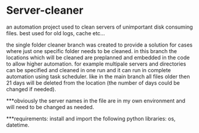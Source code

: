 # Server-cleaner
an automation project used to clean servers of unimportant disk consuming files. best used for old logs, cache etc...

the single folder cleaner branch was created to provide a solution for cases where just one specific folder needs to be cleaned.
in this branch the locations which will be cleaned are preplanned and embedded in the code to allow higher automation. for example multipale servers and directories can be specified and cleaned in one run and it can run in complete automation using task scheduler.
like in the main branch all files older then 21 days will be deleted from the location (the number of days could be changed if needed).

***obviously the server names in the file are in my own environment and will need to be changed as needed.

***requirements: install and import the following python libraries: os, datetime.
